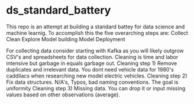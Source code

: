# ds_standard_battery
This repo is an attempt at building a standard battey for data science and machine learnig. 
To accomplish this the five overarching steps are:
Collect
Clean
Explore
Model building
Model Deployment

For collecting data consider starting with Kafka as you will likely outgrow CSV's and spreadsheets for data collection.
Cleaning is time and labor intensive but garbage in equals garbage out.
Cleaning step 1) Remove duplicates and irrelevant data. You dont need vehicle data for 1980's caddilacs when researching new model electric vehicles.
Cleaning step 2) Fix data structures. N/A's, Typos, bad naming conventions. The goal is uniformity
Cleaning step 3) Missing data. You can drop it or input missing values based on other observations (average).
